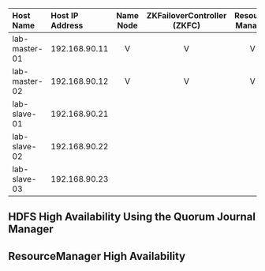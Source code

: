 |Host Name|Host IP Address|Name Node|ZKFailoverController (ZKFC)|Resource Manager|Data Node|Node Manager|Journal Node|ZooKeeper Quorum|
| :--- | :--- | :---: | :---: | :---: | :---: | :---: | :---: | :---: |
| lab-master-01 | 192.168.90.11 | V | V | V |||||
| lab-master-02 | 192.168.90.12 | V | V | V |||||
| lab-slave-01  | 192.168.90.21 |||| V | V | V | V |
| lab-slave-02  | 192.168.90.22 |||| V | V | V | V |
| lab-slave-03  | 192.168.90.23 |||| V | V | V | V |

## HDFS High Availability Using the Quorum Journal Manager

## ResourceManager High Availability